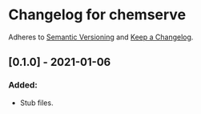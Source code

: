 # Changelog for chemserve

Adheres to [Semantic Versioning](https://semver.org/spec/v2.0.0.html) and [Keep a Changelog](https://keepachangelog.com/en/1.0.0/).


## [0.1.0] - 2021-01-06

### Added:
- Stub files.
